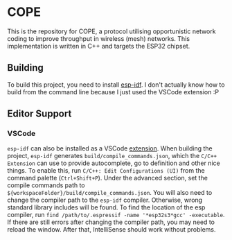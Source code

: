 # COPE

This is the repository for COPE, a protocol utilising opportunistic network coding to improve throughput in wireless (mesh) networks. This implementation is written in C++ and targets the ESP32 chipset.

## Building

To build this project, you need to install [esp-idf](https://docs.espressif.com/projects/esp-idf/en/latest/esp32/get-started/). I don't actually know how to build from the command line because I just used the VSCode extension :P

## Editor Support

### VSCode

`esp-idf` can also be installed as a VSCode [extension](https://marketplace.visualstudio.com/items?itemName=espressif.esp-idf-extension). When building the project, `esp-idf` generates `build/compile_commands.json`, which the `C/C++ Extension` can use to provide autocomplete, go to definition and other nice things. To enable this, run `C/C++: Edit Configurations (UI)` from the command palette (`Ctrl+Shift+P`). Under the advanced section, set the compile commands path to `${workspaceFolder}/build/compile_commands.json`. You will also need to change the compiler path to the `esp-idf` compiler. Otherwise, wrong standard library includes will be found. To find the location of the esp compiler, run `find /path/to/.espressif -name '*esp32s3*gcc' -executable`. If there are still errors after changing the compiler path, you may need to reload the window. After that, IntelliSense should work without problems.